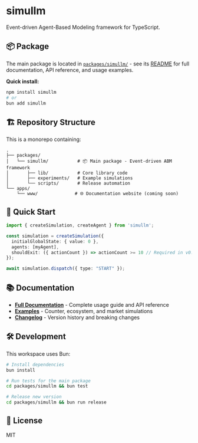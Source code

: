 # simullm

Event-driven Agent-Based Modeling framework for TypeScript.

## 📦 Package

The main package is located in [`packages/simullm/`](./packages/simullm/) - see its [README](./packages/simullm/README.md) for full documentation, API reference, and usage examples.

**Quick install:**
```bash
npm install simullm
# or  
bun add simullm
```

## 🏗️ Repository Structure

This is a monorepo containing:

```
.
├── packages/
│   └── simullm/           # 📦 Main package - Event-driven ABM framework
│       ├── lib/           # Core library code
│       ├── experiments/   # Example simulations
│       └── scripts/       # Release automation
└── apps/
    └── www/              # 🌐 Documentation website (coming soon)
```

## 🚀 Quick Start

```typescript
import { createSimulation, createAgent } from 'simullm';

const simulation = createSimulation({
  initialGlobalState: { value: 0 },
  agents: [myAgent], 
  shouldExit: ({ actionCount }) => actionCount >= 10 // Required in v0.2.0+
});

await simulation.dispatch({ type: "START" });
```

## 📚 Documentation

- **[Full Documentation](./packages/simullm/README.md)** - Complete usage guide and API reference
- **[Examples](./packages/simullm/experiments/)** - Counter, ecosystem, and market simulations  
- **[Changelog](./packages/simullm/CHANGELOG.md)** - Version history and breaking changes

## 🛠️ Development

This workspace uses Bun:

```bash
# Install dependencies
bun install

# Run tests for the main package
cd packages/simullm && bun test

# Release new version
cd packages/simullm && bun run release
```

## 📄 License

MIT
